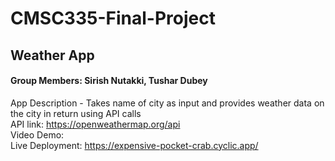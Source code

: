 # CMSC335-Final-Project

## Weather App
#### Group Members: Sirish Nutakki, Tushar Dubey
App Description - Takes name of city as input and provides weather data on the city in return using API calls
<br />API link: https://openweathermap.org/api
<br />Video Demo: 
<br />Live Deployment: https://expensive-pocket-crab.cyclic.app/

